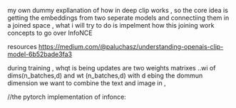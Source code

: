 my own dummy expllanation of how in deep clip works , so the core idea is getting the embeddings from two seperate models and connectiing them in a joined space , what i will try to do is impelment how this joining work
concepts to go over
InfoNCE

resources 
https://medium.com/@paluchasz/understanding-openais-clip-model-6b52bade3fa3


during training , whqt is being updates are two weights matrixes ..wi of dims(n_batches,d)
and wt (n_batches,d)  with d ebing the dommun dimension we want to combine the text and image in , 


//the pytorch implementation of infonce:

